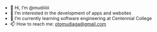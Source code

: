 - 👋 Hi, I’m @mudiiiiii
- 👀 I’m interested in the development of apps and websites
- 🌱 I’m currently learning software engineering at Centennial College
- 📫 How to reach me: otomudiaga@gmail.com

<!---
mudiiiiii/mudiiiiii is a ✨ special ✨ repository because its `README.md` (this file) appears on your GitHub profile.
You can click the Preview link to take a look at your changes.
--->
